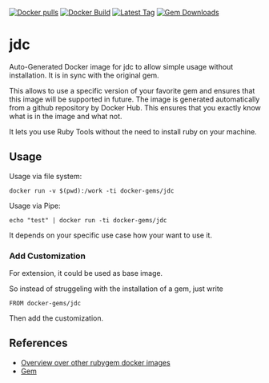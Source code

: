 [![Docker pulls](https://img.shields.io/docker/pulls/rubygem/jdc.svg)](https://hub.docker.com/r/rubygem/jdc/)
[![Docker Build](https://img.shields.io/docker/automated/rubygem/jdc.svg)](https://hub.docker.com/r/rubygem/jdc/)
[![Latest Tag](https://img.shields.io/github/tag/docker-rubygem/jdc.svg)](https://hub.docker.com/r/rubygem/jdc/)
[![Gem Downloads](https://img.shields.io/gem/dt/jdc.svg)](https://rubygems.org/gems/jdc/)
# jdc

Auto-Generated Docker image for jdc to allow simple usage without installation.
It is in sync with the original gem.

This allows to use a specific version of your favorite gem and ensures that this image will be supported in future.
The image is generated automatically from a github repository by Docker Hub.
This ensures that you exactly know what is in the image and what not.

It lets you use Ruby Tools without the need to install ruby on your machine.

## Usage

Usage via file system:

`docker run -v $(pwd):/work -ti docker-gems/jdc`

Usage via Pipe:

`echo "test" | docker run -ti docker-gems/jdc`

It depends on your specific use case how your want to use it.

### Add Customization

For extension, it could be used as base image.

So instead of struggeling with the installation of a gem, just write

`FROM docker-gems/jdc`

Then add the customization.

## References

 - [Overview over other rubygem docker images](https://github.com/thinkbot/docker-rubygem)
 - [Gem](https://rubygems.org/gems/jdc/)
